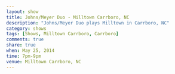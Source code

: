 ```yaml
---
layout: show
title: Johns/Meyer Duo - Milltown Carrboro, NC
description: "Johns/Meyer Duo plays Milltown in Carrboro, NC"
category: shows
tags: [Shows, Milltown Carrboro, Carrboro]
comments: true
share: true
when: May 25, 2014
time: 7pm-9pm
venue: Milltown Carrboro, NC
---
```

